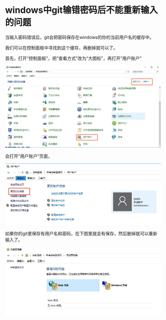 # windows中git输错密码后不能重新输入的问题

当输入密码错误后，git会把密码保存在windows的你的当前用户名的缓存中。

我们可以在控制面板中寻找到这个缓存，再删掉就可以了。

首先，打开“控制面板”，把“查看方式”改为“大图标”，再打开“用户账户”

![](img/gpw1.jpg)

会打开“用户账户”页面，

![](img/gpw2.jpg)

如果你的git里保存有用户名和密码，在下图里就会有保存，然后删掉就可以重新输入了。

![](img/gpw3.jpg)
